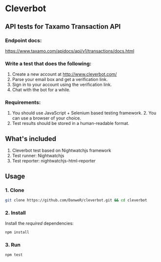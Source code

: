 # Cleverbot
## API tests for Taxamo Transaction API

### Endpoint docs:
https://www.taxamo.com/apidocs/api/v1/transactions/docs.html

### Write a test that does the following:
1. Create a new account at  http://www.cleverbot.com/
2. Parse your email box and get a verification link.
3. Sign in to your account using the verification link.
4. Chat with the bot for a while.

### Requirements:
1. You should use JavaScript + Selenium based testing framework. 2. You can use a browser of your choice.
3. Test results should be stored in a human-readable format.

## What's included

1. Cleverbot test based on Nightwatchjs framework
2. Test runner: Nightwatchjs 
3. Test reporter: nightwatchjs-html-reporter

## Usage

### 1. Clone

```sh
git clone https://github.com/DanweR/cleverbot.git && cd cleverbot
```

### 2. Install

Install the *required* dependencies:

```sh
npm install
```

### 3. Run

```sh
npm test
```

